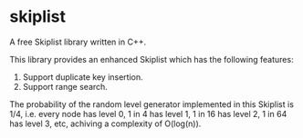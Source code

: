 # skiplist

A free Skiplist library written in C++.

This library provides an enhanced Skiplist which has the following features:

1. Support duplicate key insertion.
2. Support range search.

The probability of the random level generator implemented in this Skiplist is 1/4, i.e. every node has level 0, 1 in 4 has level 1, 1 in 16 has level 2, 1 in 64 has level 3, etc, achiving a complexity of O(log(n)).

